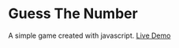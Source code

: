 <h1> Guess The Number </h1>
A simple game created with javascript. 
<a href="https://sls0n.github.io/guessthenumber.github.io/"> Live Demo </a>
